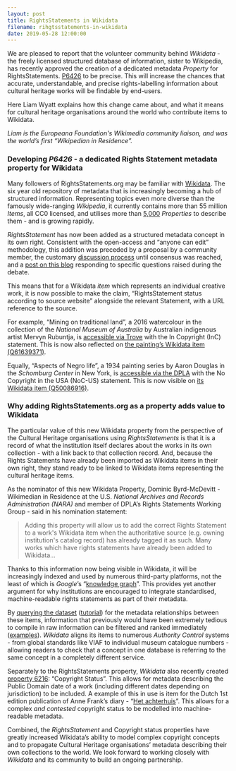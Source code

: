```yaml
---
layout: post
title: RightsStatements in Wikidata
filename: rihgtsstatements-in-wikidata
date: 2019-05-28 12:00:00
---
```

We are pleased to report that the volunteer community behind _Wikidata_ - the freely licensed structured database of information, sister to Wikipedia, has recently approved the creation of a dedicated metadata _Property_ for RightsStatements. [P6426](https://www.wikidata.org/wiki/Property:P6426) to be precise. This will increase the chances that accurate, understandable, and precise rights-labelling information about cultural heritage works will be findable by end-users.

Here Liam Wyatt explains how this change came about, and what it means for cultural heritage organisations around the world who contribute items to Wikidata.

_Liam is the Europeana Foundation's Wikimedia community liaison, and was the world’s first “Wikipedian in Residence”._

### Developing _P6426_ - a dedicated Rights Statement metadata property for Wikidata

Many followers of RightsStatements.org may be familiar with [Wikidata](https://www.wikidata.org/). The six year old repository of metadata that is increasingly becoming a hub of structured information. Representing topics even more diverse than the famously wide-ranging _Wikipedia_, it currently contains more than 55 million _Items_, all CC0 licensed, and utilises more than [5,000](https://tools.wmflabs.org/hay/propbrowse/) _Properties_ to describe them - and is growing rapidly.

_RightsStatement_ has now been added as a structured metadata concept in its own right. Consistent with the open-access and “anyone can edit” methodology, this addition was preceded by a proposal by a community member, the customary [discussion process](https://www.wikidata.org/wiki/Wikidata:Property_proposal/rights_statement) until consensus was reached, and a [post on this blog](https://rightsstatements.org/en/2018/12/where-statements-apply.html) responding to specific questions raised during the debate.

This means that for a Wikidata _item_ which represents an individual creative work, it is now possible to make the claim, “RightsStatement status according to source website” alongside the relevant Statement, with a URL reference to the source.

For example, “Mining on traditional land”, a 2016 watercolour in the collection of the _National Museum of Australia_ by Australian indigenous artist Mervyn Rubuntja, is [accessible via Trove](https://trove.nla.gov.au/work/234370038?q&versionId=259274416) with the In Copyright (InC) statement. This is now also reflected on [the painting’s Wikidata item (Q61639371)](https://www.wikidata.org/wiki/Q61639371).

Equally, “Aspects of Negro life”, a 1934 painting series by Aaron Douglas in the _Schomburg Center_ in New York, is [accessible via the DPLA](https://dp.la/item/5f0e830051a5f3d81f4d7bad7fdfeb87) with the No Copyright in the USA (NoC-US) statement. This is now visible on [its Wikidata item (Q50086916)](https://www.wikidata.org/wiki/Q50086916).

### Why adding RightsStatements.org as a property adds value to Wikidata

The particular value of this new Wikidata property from the perspective of the Cultural Heritage organisations using _RightsStatements_ is that it is a record of what the institution itself declares about the works in its own collection - with a link back to that collection record. And, because the Rights Statements have already been imported as Wikidata items in their own right, they stand ready to be linked to Wikidata items representing the cultural heritage items.

As the nominator of this new Wikidata Property, Dominic Byrd-McDevitt - Wikimedian in Residence at the U.S. _National Archives and Records Administration (NARA)_ and member of DPLA’s Rights Statements Working Group - said in his nomination statement:
> Adding this property will allow us to add the correct Rights Statement to a work's Wikidata item when the authoritative source (e.g. owning institution's catalog record) has already tagged it as such. Many works which have rights statements have already been added to Wikidata…

Thanks to this information now being visible in Wikidata, it will be increasingly indexed and used by numerous third-party platforms, not the least of which is _Google_’s “[knowledge graph](https://en.wikipedia.org/wiki/Knowledge_Graph)”. This provides yet another argument for why institutions are encouraged to integrate standardised, machine-readable rights statements as part of their metadata.

By [querying the dataset](https://query.wikidata.org/) ([tutorial](https://www.wikidata.org/wiki/Wikidata:SPARQL_query_service/Wikidata_Query_Help)) for the metadata relationships between these items, information that previously would have been extremely tedious to compile in raw information can be filtered and ranked immediately ([examples](https://www.wikidata.org/wiki/Wikidata:SPARQL_query_service/queries/examples)). _Wikidata_ aligns its items to numerous _Authority Control_ systems - from global standards like VIAF to individual museum catalogue numbers - allowing readers to check that a concept in one database is referring to the same concept in a completely different service.

Separately to the RightsStatements property, _Wikidata_ also recently created [property 6216](https://www.wikidata.org/wiki/Property:P6216): “Copyright Status”. This allows for metadata describing the Public Domain date of a work (including different dates depending on jurisdiction) to be included. A example of this in use is item for the Dutch 1st edition publication of Anne Frank’s diary - “[Het achterhuis](https://www.wikidata.org/wiki/Q14624856)”. This allows for a complex _and contested_ copyright status to be modelled into machine-readable metadata.

Combined, the _RightsStatement_ and Copyright status properties have greatly increased Wikidata’s ability to model complex copyright concepts and to propagate Cultural Heritage organisations’ metadata describing their own collections to the world. We look forward to working closely with _Wikidata_ and its community to build an ongoing partnership.
